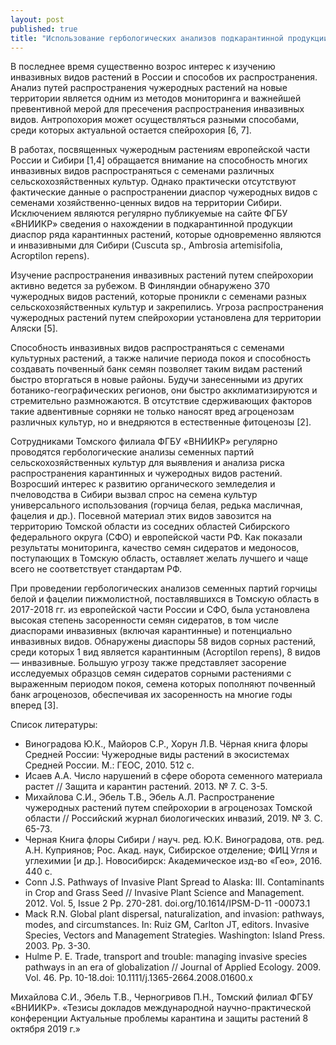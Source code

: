 ```yaml
---
layout: post
published: true
title: "Использование гербологических анализов подкарантинной продукции с целью изучения инвазивных растений"
---
```


В последнее время существенно возрос интерес к изучению инвазивных видов растений в России и способов их распространения. Анализ путей распространения чужеродных растений на новые территории является одним из методов мониторинга и важнейшей превентивной мерой для пресечения распространения инвазивных видов. Антропохория может осуществляться разными способами, среди которых актуальной остается спейрохория [6, 7].

В работах, посвященных чужеродным растениям европейской части России и Сибири [1,4] обращается внимание на способность многих инвазивных видов распространяться с семенами различных сельскохозяйственных культур. Однако практически отсутствуют фактические данные о распространении диаспор чужеродных видов с семенами хозяйственно-ценных видов на территории Сибири. Исключением являются регулярно публикуемые на сайте ФГБУ «ВНИИКР» сведения о нахождении в подкарантинной продукции диаспор ряда карантинных растений, которые одновременно являются и инвазивными для Сибири (Cuscuta sp., Ambrosia artemisifolia, Acroptilon repens).

Изучение распространения инвазивных растений путем спейрохории активно ведется за рубежом. В Финляндии обнаружено 370 чужеродных видов растений, которые проникли с семенами разных сельскохозяйственных культур и закрепились. Угроза распространения чужеродных растений путем спейрохории установлена для территории Аляски [5].

Способность инвазивных видов распространяться с семенами культурных растений, а также наличие периода покоя и способность создавать почвенный банк семян позволяет таким видам растений быстро вторгаться в новые районы. Будучи занесенными из других ботанико-географических регионов, они быстро акклиматизируются и стремительно размножаются. В отсутствие сдерживающих факторов такие адвентивные сорняки не только наносят вред агроценозам различных культур, но и внедряются в естественные фитоценозы [2].

Сотрудниками Томского филиала ФГБУ «ВНИИКР» регулярно проводятся гербологические анализы семенных партий сельскохозяйственных культур для выявления и анализа риска распространения карантинных и чужеродных видов растений. Возросший интерес к развитию органического земледелия и пчеловодства в Сибири вызвал спрос на семена культур универсального использования (горчица белая, редька масличная, фацелия и др.). Посевной материал этих видов завозится на территорию Томской области из соседних областей Сибирского федерального округа (СФО) и европейской части РФ. Как показали результаты мониторинга, качество семян сидератов и медоносов, поступающих в Томскую область, оставляет желать лучшего и чаще всего не соответствует стандартам РФ.

При проведении гербологических анализов семенных партий горчицы белой и фацелии пижмолистной, поставлявшихся в Томскую область в 2017-2018 гг. из европейской части России и СФО, была установлена высокая степень засоренности семян сидератов, в том числе диаспорами инвазивных (включая карантинные) и потенциально инвазивных видов. Обнаружены диаспоры 58 видов сорных растений, среди которых 1 вид является карантинным (Acroptilon repens), 8 видов — инвазивные. Большую угрозу также представляет засорение исследуемых образцов семян сидератов сорными растениями с выраженным периодом покоя, семена которых пополняют почвенный банк агроценозов, обеспечивая их засоренность на многие годы вперед [3].

Список литературы:

* Виноградова Ю.К., Майоров С.Р., Хорун Л.B. Чёрная книга флоры Средней России: Чужеродные виды растений в экосистемах Средней России. М.: ГЕОС, 2010. 512 с.
* Исаев А.А. Число нарушений в сфере оборота семенного материала растет // Защита и карантин растений. 2013. № 7. С. 3-5.
* Михайлова С.И., Эбель Т.В., Эбель А.Л. Распространение чужеродных растений путем спейрохории в агроценозах Томской области // Российский журнал биологических инвазий, 2019. № 3. С. 65-73.
* Черная Книга флоры Сибири / науч. ред. Ю.К. Виноградова, отв. ред. А.Н. Куприянов; Рос. Акад. наук, Сибирское отделение; ФИЦ Угля и углехимии [и др.]. Новосибирск: Академическое изд-во «Гео», 2016. 440 с.
* Conn J.S. Pathways of Invasive Plant Spread to Alaska: III. Contaminants in Crop and Grass Seed // Invasive Plant Science and Management. 2012. Vol. 5, Issue 2 Pp. 270-281. doi.org/10.1614/IPSM-D-11 -00073.1
* Mack R.N. Global plant dispersal, naturalization, and invasion: pathways, modes, and circumstances. In: Ruiz GM, Carlton JT, editors. Invasive Species, Vectors and Management Strategies. Washington: Island Press. 2003. Pp. 3-30.
* Hulme P. E. Trade, transport and trouble: managing invasive species pathways in an era of globalization // Journal of Applied Ecology. 2009. Vol. 46. Pp. 10-18.doi: 10.1111/j.1365-2664.2008.01600.x

Михайлова С.И., Эбель Т.В., Черногривов П.Н., Томский филиал ФГБУ «ВНИИКР».
«Тезисы докладов международной научно-практической конференции Актуальные проблемы карантина и защиты растений 8 октября 2019 г.»